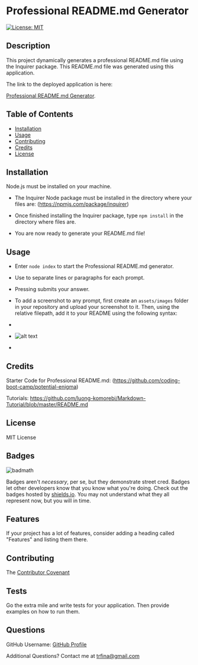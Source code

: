 # Professional README.md Generator
[![License: MIT](https://img.shields.io/badge/License-MIT-yellow.svg)](https://opensource.org/licenses/MIT)
##  <a name="Description">Description</a> 
This project dynamically generates a professional README.md file using the Inquirer package.  This README.md file was generated using this application.

The link to the deployed application is here:

[Professional README.md Generator](https://github.com/trfina/professional-README-generator).

## Table of Contents

* [Installation](#installation)
* [Usage](#usage)
* [Contributing](#contributing)
* [Credits](#credits)
* [License](#license)


## Installation

Node.js must be installed on your machine.

- The Inquirer Node package must be installed in the directory where your files are:
(https://npmjs.com/package/inquirer)

- Once finished installing the Inquirer package, type
```npm install``` in the directory where files are.

- You are now ready to generate your README.md file!


## Usage 

- Enter ```node index``` to start the Professional README.md generator.

- Use <SPACE> to separate lines or paragraphs for each prompt.
  
- Pressing <ENTER> submits your answer.  

- To add a screenshot to any prompt, first create an `assets/images` folder in your repository and upload your screenshot to it. Then, using the relative filepath, add it to your README using the following syntax:

- ```md
- ![alt text](assets/images/screenshot.png)
- ```


## Credits

Starter Code for Professional README.md:
(https://github.com/coding-boot-camp/potential-enigma)

Tutorials:
https://github.com/luong-komorebi/Markdown-Tutorial/blob/master/README.md

## License

MIT License

## Badges

![badmath](https://img.shields.io/github/languages/top/nielsenjared/badmath)

Badges aren't _necessary_, per se, but they demonstrate street cred. Badges let other developers know that you know what you're doing. Check out the badges hosted by [shields.io](https://shields.io/). You may not understand what they all represent now, but you will in time.


## Features

If your project has a lot of features, consider adding a heading called "Features" and listing them there.


## Contributing

The [Contributor Covenant](https://www.contributor-covenant.org/) 

## Tests

Go the extra mile and write tests for your application. Then provide examples on how to run them.

## Questions

GitHub Username:
[GitHub Profile](https://github.com/trfina)

Additional Questions?  Contact me at trfina@gmail.com
